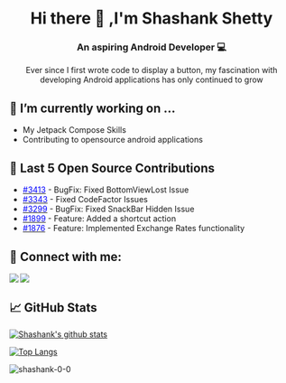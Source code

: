 <h1 align="center">
Hi there 👋 ,I'm Shashank Shetty
</h1>

<h3 align="center">
An aspiring Android Developer 💻
</h3> 

<p align="center">
Ever since I first wrote code to display a button, my fascination with developing Android applications has only continued to grow
</p>

## 🔭 I’m currently working on ...

- My Jetpack Compose Skills
- Contributing to opensource android applications

## 🔭 Last 5 Open Source Contributions

- [<font color="blue">#3413</font>](https://github.com/your/repository/issues/3413) - BugFix: Fixed BottomViewLost Issue
- [<font color="blue">#3343</font>](https://github.com/your/repository/issues/3343) - Fixed CodeFactor Issues
- [<font color="blue">#3299</font>](https://github.com/your/repository/issues/3299) - BugFix: Fixed SnackBar Hidden Issue
- [<font color="blue">#1899</font>](https://github.com/your/repository/issues/1899) - Feature: Added a shortcut action
- [<font color="blue">#1876</font>](https://github.com/your/repository/issues/1876) - Feature: Implemented Exchange Rates functionality

  

## 🤝 Connect with me:

<a href="https://www.linkedin.com/in/shashank-s-0b2ab3208"><img align="left" src="https://img.shields.io/badge/LinkedIn-0077B5?style=for-the-badge&logo=linkedin&logoColor=white"/></a>
<a href="https://leetcode.com/Shashank_shetty"><img align="left" src="https://img.shields.io/badge/-LeetCode-FFA116?style=for-the-badge&logo=LeetCode&logoColor=black"/></a>

</br>


## 📈 GitHub Stats 

[![Shashank's github stats](https://github-readme-stats.vercel.app/api?username=shashank-0-0&theme=default)](https://github.com/shashank-0-0)

[![Top Langs](https://github-readme-stats.vercel.app/api/top-langs/?username=shashank-0-0&layout=compact)](https://github.com/shashank-0-0)

<p><img align="center" src="https://github-readme-streak-stats.herokuapp.com/?user=shashank-0-0&" alt="shashank-0-0" /></p>
